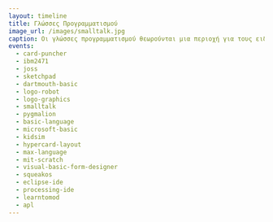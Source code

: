 ```yaml
---
layout: timeline 
title: Γλώσσες Προγραμματισμού 
image_url: /images/smalltalk.jpg
caption: Οι γλώσσες προγραμματισμού θεωρούνται μια περιοχή για τους ειδικούς και τους κατασκευαστές των συστημάτων, αλλά στην πράξη ο προγραμματιστής είναι ένας ακόμη χρήστης, με περισσότερες γνώσεις, δεξιότητες, και δυνατότητες.
events:
  - card-puncher
  - ibm2471
  - joss
  - sketchpad
  - dartmouth-basic
  - logo-robot
  - logo-graphics
  - smalltalk
  - pygmalion
  - basic-language
  - microsoft-basic
  - kidsim
  - hypercard-layout
  - max-language
  - mit-scratch
  - visual-basic-form-designer
  - squeakos
  - eclipse-ide
  - processing-ide 
  - learntomod
  - apl
---
```

